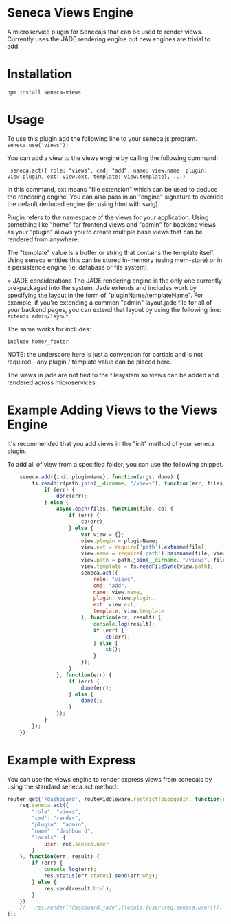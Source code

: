 Seneca Views Engine
======

A microservice plugin for Senecajs that can be used to render views.  Currently
uses the JADE rendering engine but new engines are trivial to add.

Installation
=======
``` npm install seneca-views ```

Usage
=======
To use this plugin add the following line to your seneca.js program.
``` seneca.use('views'); ```

You can add a view to the views engine by calling the following command:

``` seneca.act({ role: "views", cmd: "add", name: view.name, plugin: view.plugin, ext: view.ext, template: view.template}, ...)```

In this command, ext means "file extension" which can be used to deduce the rendering engine.  You can
also pass in an "engine" signature to override the default deduced engine (ie: using html with swig).

Plugin refers to the namespace of the views for your application.  Using something like "home"
for frontend views and "admin" for backend views as your "plugin" allows you to create multiple
base views that can be rendered from anywhere.

The "template" value is a buffer or string that contains the template itself.  Using seneca entities this
can be stored in-memory (using mem-store) or in a persistence engine (ie: database or file system).

= JADE considerations
The JADE rendering engine is the only one currently pre-packaged into the system.  Jade extends
and includes work by specifying the layout in the form of "pluginName/templateName".  For example,
if you're extending a common "admin" layout.jade file for all of your backend pages, you can extend
that layout by using the following line:
``` extends admin/layout ```

The same works for includes:

``` include home/_footer ```

NOTE: the underscore here is just a convention for partials and is not required - any plugin / template
value can be placed here.

The views in jade are not tied to the filesystem so views can be added and rendered across microservices.

Example Adding Views to the Views Engine
=====
It's recommended that you add views in the  "init" method of your seneca plugin.

To add all of view from a specified folder, you can use the following snippet.

```javascript
    seneca.add({init:pluginName}, function(args, done) {
        fs.readdir(path.join(__dirname, "/views"), function(err, files) {
            if (err) {
                done(err);
            } else {
                async.each(files, function(file, cb) {
                    if (err) {
                        cb(err);
                    } else {
                        var view = {};
                        view.plugin = pluginName;
                        view.ext = require('path').extname(file);
                        view.name = require('path').basename(file, view.ext);
                        view.path = path.join(__dirname, "/views", file);
                        view.template = fs.readFileSync(view.path);
                        seneca.act({
                            role: "views",
                            cmd: "add", 
                            name: view.name,
                            plugin: view.plugin,
                            ext: view.ext,
                            template: view.template
                        }, function(err, result) {
                            console.log(result);
                            if (err) {
                                cb(err);
                            } else {
                                cb();
                            }
                        });
                    }
                }, function(err) {
                    if (err) {
                        done(err);
                    } else {
                        done();
                    }
                });
            }
        }); 
    });
```
Example with Express
=====
You can use the views engine to render express views from senecajs by using the standard
seneca.act method:

```javascript
router.get('/dashboard', routeMiddleware.restrictToLoggedIn, function(req, res){
    req.seneca.act({
        "role": "views",
        "cmd": "render",
        "plugin": "admin",
        "name": "dashboard",
        "locals": {
            user: req.seneca.user
        }
    }, function(err, result) {
        if (err) {
            console.log(err);
            res.status(err.status).send(err.why);
        } else {
            res.send(result.html);
        }
    });
    //   res.render('dashboard.jade',{locals:{user:req.seneca.user}});
});
```